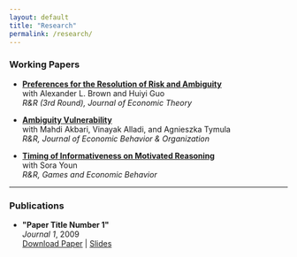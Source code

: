 ```yaml
---
layout: default
title: "Research"
permalink: /research/
---
```


### Working Papers

- **[Preferences for the Resolution of Risk and Ambiguity](https://papers.ssrn.com/sol3/papers.cfm?abstract_id=4092231)**  
  with Alexander L. Brown and Huiyi Guo  
  _R&R (3rd Round), Journal of Economic Theory_
  
- **[Ambiguity Vulnerability](https://papers.ssrn.com/sol3/papers.cfm?abstract_id=4655454)**  
  with Mahdi Akbari, Vinayak Alladi, and Agnieszka Tymula  
  _R&R, Journal of Economic Behavior & Organization_


- **[Timing of Informativeness on Motivated Reasoning](https://papers.ssrn.com/sol3/papers.cfm?abstract_id=5043225)**  
  with Sora Youn  
  _R&R, Games and Economic Behavior_
  

---

### Publications

- **"Paper Title Number 1"**  
  *Journal 1*, 2009  
  [Download Paper](http://academicpages.github.io/files/paper1.pdf) | [Slides](http://academicpages.github.io/files/slides1.pdf)
